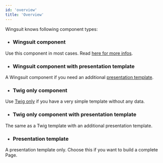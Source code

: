 ```yaml
---
id: 'overview'
title: 'Overview'
---
```


Wingsuit knows following component types:
* ### Wingsuit component
Use this component in most cases. Read [here for more infos](../wingsuit).
* ### Wingsuit component with presentation template
A Wingsuit component if you need an additional [presentation template](../presentation).
* ### Twig only component 
Use [Twig only](../twig) if you have a very simple template without any data. 
* ### Twig only component with presentation template
The same as a Twig template with an additional presentation template. 
* ### Presentation template 
A presentation template only. Choose this if you want to build a complete Page.

